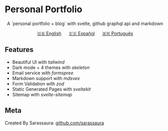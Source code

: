# Personal Portfolio

<div align="center">

<p>A `personal portfolio + blog` with svelte, github graphql api and markdown</p>

[🇬🇧 English](/README.md)&nbsp;&nbsp;&nbsp;&nbsp;&nbsp;
[🇪🇸 Español](/README.es.md)&nbsp;&nbsp;&nbsp;&nbsp;&nbsp;
[🇧🇷 Português](/README.pt-BR.md)

</div>

## Features

- Beautiful UI with _tailwind_
- Dark mode + 4 themes with _skeleton_
- Email service with _formspree_
- Markdown support with _mdsvex_
- Form Validation with _zod_
- Static Generated Pages with _sveltekit_
- Sitemap with _svelte-sitemap_

## Meta

Created By Sarassaura:
[github.com/sarassaura](https://github.com/sarassaura)
